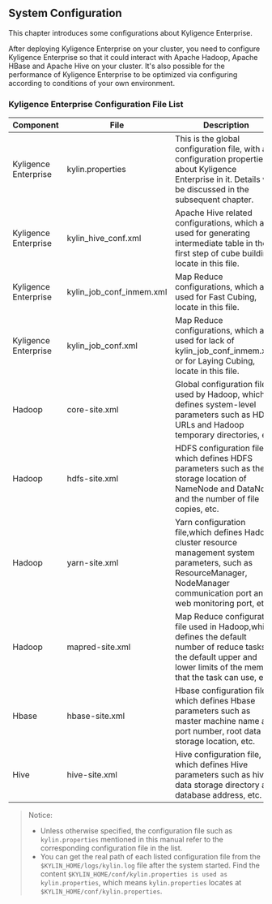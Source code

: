 ## System Configuration

This chapter introduces some configurations about Kyligence Enterprise.

After deploying Kyligence Enterprise on your cluster, you need to configure Kyligence Enterprise so that it could interact with Apache Hadoop, Apache HBase and Apache Hive on your cluster. It's also possible for the performance of Kyligence Enterprise to be optimized via configuring according to conditions of your own environment. 

### Kyligence Enterprise Configuration File List

| Component            | File                        | Description                                                  |
| -------------------- | --------------------------- | ------------------------------------------------------------ |
| Kyligence Enterprise | kylin.properties            | This is the global configuration file, with all configuration properties about Kyligence Enterprise in it. Details will be discussed in the subsequent chapter. |
| Kyligence Enterprise | kylin\_hive\_conf.xml       | Apache Hive related configurations, which are used for generating intermediate table in the first step of cube building, locate in this file. |
| Kyligence Enterprise | kylin\_job\_conf\_inmem.xml | Map Reduce configurations, which are used for Fast Cubing, locate in this file. |
| Kyligence Enterprise | kylin\_job\_conf.xml        | Map Reduce configurations, which are used for lack of kylin\_job\_conf\_inmem.xml, or for Laying Cubing, locate in this file. |
| Hadoop               | core-site.xml               | Global configuration file used by Hadoop, which defines system-level parameters such as HDFS URLs and Hadoop temporary directories, etc. |
| Hadoop               | hdfs-site.xml               | HDFS configuration file, which defines HDFS parameters such as the storage location of NameNode and DataNode and the number of file copies, etc. |
| Hadoop               | yarn-site.xml               | Yarn configuration file,which defines Hadoop cluster resource management system parameters, such as ResourceManager, NodeManager communication port and web monitoring port, etc. |
| Hadoop               | mapred-site.xml             | Map Reduce configuration file used in Hadoop,which defines the default number of reduce tasks, the default upper and lower limits of the memory that the task can use, etc. |
| Hbase                | hbase-site.xml              | Hbase configuration file, which defines Hbase parameters such as master machine name and port number, root data storage location, etc. |
| Hive                 | hive-site.xml               | Hive configuration file, which defines Hive parameters such as hive data storage directory and database address, etc. |

>Notice:
>+ Unless otherwise specified, the configuration file such as `kylin.properties` mentioned in this manual refer to the corresponding configuration file in the list.
>+ You can get the real path of each listed configuration file from the `$KYLIN_HOME/logs/kylin.log` file after the system started. Find the content `$KYLIN_HOME/conf/kylin.properties is used as kylin.properties`, which means `kylin.properties` locates at `$KYLIN_HOME/conf/kylin.properties`.

